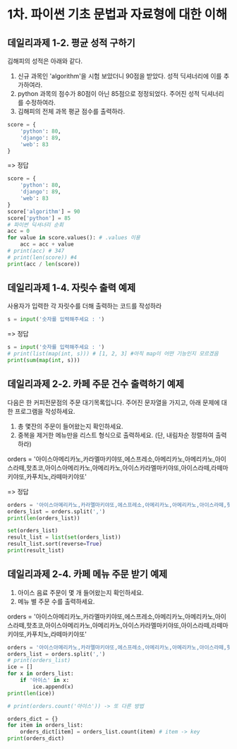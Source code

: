 # 1차. 파이썬 기초 문법과 자료형에 대한 이해
## 데일리과제 1-2. 평균 성적 구하기

김해피의 성적은 아래와 같다.

1. 신규 과목인 'algorithm'을 시험 보았더니 90점을 받았다. 성적 딕셔너리에 이를 추가하여라.
2. python 과목의 점수가 80점이 아닌 85점으로 정정되었다. 주어진 성적 딕셔너리를 수정하여라.
3. 김해피의 전체 과목 평균 점수를 출력하라.

```python
score = {
    'python': 80,
    'django': 89,
    'web': 83
}
```
=> 정답
```python
score = {
    'python': 80,
    'django': 89,
    'web': 83
}
score['algorithm'] = 90
score['python'] = 85
# 파이썬 딕셔너리 순회
acc = 0
for value in score.values(): # .values 이용
    acc = acc + value
# print(acc) # 347
# print(len(score)) #4
print(acc / len(score))
```

## 데일리과제 1-4. 자릿수 출력 예제

사용자가 입력한 각 자릿수를 더해 출력하는 코드를 작성하라
```python
s = input('숫자를 입력해주세요 : ')
```
=> 정답
```python
s = input('숫자를 입력해주세요 : ')
# print(list(map(int, s))) # [1, 2, 3] #아직 map이 어떤 기능인지 모르겠음
print(sum(map(int, s)))
```

## 데일리과제 2-2. 카페 주문 건수 출력하기 예제

다음은 한 커피전문점의 주문 대기목록입니다. 주어진 문자열을 가지고, 아래 문제에 대한 프로그램을 작성하세요.
1. 총 몇잔의 주문이 들어왔는지 확인하세요.
2. 중복을 제거한 메뉴만을 리스트 형식으로 출력하세요. (단, 내림차순 정렬하여 출력하라)

orders = '아이스아메리카노,카라멜마키야또,에스프레소,아메리카노,아메리카노,아이스라떼,핫초코,아이스아메리카노,아메리카노,아이스카라멜마키야또,아이스라떼,라떼마키야또,카푸치노,라떼마키야또'

=> 정답
```python
orders = '아이스아메리카노,카라멜마키야또,에스프레소,아메리카노,아메리카노,아이스라떼,핫초코,아이스아메리카노,아메리카노,아이스카라멜마키야또,아이스라떼,라떼마키야또,카푸치노,라떼마키야또'
orders_list = orders.split(',')
print(len(orders_list))

set(orders_list)
result_list = list(set(orders_list))
result_list.sort(reverse=True)
print(result_list)
```

## 데일리과제 2-4. 카페 메뉴 주문 받기 예제

1. 아이스 음료 주문이 몇 개 들어왔는지 확인하세요.
2. 메뉴 별 주문 수를 출력하세요.

orders = '아이스아메리카노,카라멜마키야또,에스프레소,아메리카노,아메리카노,아이스라떼,핫초코,아이스아메리카노,아메리카노,아이스카라멜마키야또,아이스라떼,라떼마키야또,카푸치노,라떼마키야또'

```python
orders = '아이스아메리카노,카라멜마키야또,에스프레소,아메리카노,아메리카노,아이스라떼,핫초코,아이스아메리카노,아메리카노,아이스카라멜마키야또,아이스라떼,라떼마키야또,카푸치노,라떼마키야또'
orders_list = orders.split(',')
# print(orders_list)
ice = []
for x in orders_list:
    if '아이스' in x:
        ice.append(x)
print(len(ice))

# print(orders.count('아이스')) -> 또 다른 방법

orders_dict = {}
for item in orders_list:
    orders_dict[item] = orders_list.count(item) # item -> key
print(orders_dict)
```